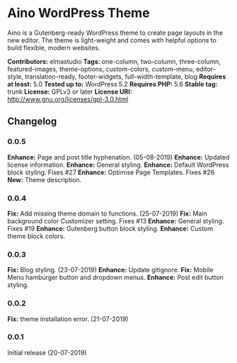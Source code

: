 # Aino WordPress Theme
Aino is a Gutenberg-ready WordPress theme to create page layouts in the new editor. The theme is light-weight and comes with helpful options to build flexible, modern websites.

__Contributors:__ elmastudio
__Tags:__ one-column, two-column, three-column, featured-images, theme-options, custom-colors, custom-menu, editor-style, translation-ready, footer-widgets, full-width-template, blog
__Requires at least:__ 5.0
__Tested up to:__ WordPress 5.2
__Requires PHP:__ 5.6
__Stable tag:__ trunk
__License:__ GPLv3 or later
__License URI:__ http://www.gnu.org/licenses/gpl-3.0.html

## Changelog

### 0.0.5
**Enhance:** Page and post title hyphenation. (05-08-2019)
**Enhance:** Updated license information.
**Enhance:** General styling.
**Enhance:** Default WordPress block styling. Fixes #27
**Enhance:** Optimise Page Templates. Fixes #26
**New:** Theme description.

### 0.0.4
**Fix:** Add missing theme domain to functions. (25-07-2019)
**Fix:** Main background color Customizer setting. Fixes #13
**Enhance:** General styling. Fixes #19
**Enhance:** Gutenberg button block styling.
**Enhance:** Custom theme block colors.

### 0.0.3
**Fix:** Blog styling. (23-07-2019)
**Enhance:** Update gitignore.
**Fix:** Mobile Menu hamburger button and dropdown menus.
**Enhance:** Post edit button styling.

### 0.0.2
**Fix:** theme installation error. (21-07-2019)

### 0.0.1
Initial release (20-07-2019)
